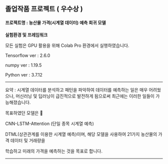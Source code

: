 ## 졸업작품 프로젝트 ( 우수상 )



#### 프로젝트명 : 농산물 가격(시계열 데이터) 예측 회귀 모델



**실험환경 및 프레임워크**

모든 실험은 GPU 활용을 위해 Colab Pro 환경에서 실행하였습니다.

Tensorflow ver : 2.6.0

numpy ver : 1.19.5

Python ver : 3.7.12



---

요약 :  시계열 데이터를 분석하고 패턴을 파악하여 데이터를 예측하는 일은 매우 어려웠으나, 머신러닝 및 딥러닝이 급진적으로 발전하게 됨으로써 최근에는 이러한 일들이 가능해졌습니다.

목표하였던 모델은 🐼



CNN-LSTM-Attention (단일 종목 시계열 예측)

DTML(상관관계를 이용한 시계열 예측)이며, 해당 모델을 사용하여 21가지 농산물의 가격 데이터 및 거래량을 

학습하고 미래의 가격을 예측하는 것을 목표로 합니다.

---